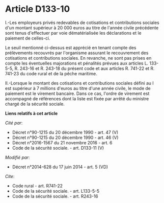# Article D133-10

I.-Les employeurs privés redevables de cotisations et contributions sociales d'un montant supérieur à 20 000 euros au titre
de l'année civile précédente sont tenus d'effectuer par voie dématérialisée les déclarations et le paiement de celles-ci. 

Le seuil mentionné ci-dessus est apprécié en tenant compte des prélèvements recouvrés par l'organisme assurant le
recouvrement des cotisations et contributions sociales. En revanche, ne sont pas prises en compte les éventuelles majorations
et pénalités prévues aux articles L. 133-5-5, R. 243-16 et R. 243-18 du présent code et aux articles R. 741-22 et R. 741-23
du code rural et de la pêche maritime. 

II.-Lorsque le montant des cotisations et contributions sociales défini au I est supérieur à 7 millions d'euros au titre
d'une année civile, le mode de paiement est le virement bancaire. Dans ce cas, l'ordre de virement est accompagné de
références dont la liste est fixée par arrêté du ministre chargé de la sécurité sociale.

**Liens relatifs à cet article**

_Cité par_:

  - Décret n°90-1215 du 20 décembre 1990 - art. 47 (V)
  - Décret n°90-1215 du 20 décembre 1990 - art. 46 (V)
  - Décret n°2016-1567 du 21 novembre 2016 - art. 6
  - Code de la sécurité sociale. - art. D133-11 (V)

_Modifié par_:

  - Décret n°2014-628 du 17 juin 2014 - art. 5 (VD)

_Cite_:

  - Code rural - art. R741-22
  - Code de la sécurité sociale. - art. L133-5-5
  - Code de la sécurité sociale. - art. R243-16
